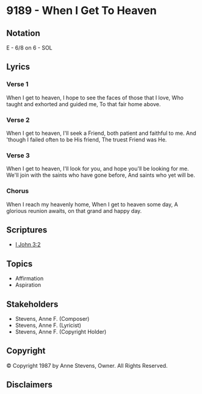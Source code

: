 # 9189 - When I Get To Heaven

## Notation

E - 6/8 on 6 - SOL

## Lyrics

### Verse 1

When I get to heaven, I hope to see the faces of those that I love, Who taught and exhorted and guided me, To that fair home above.

### Verse 2

When I get to heaven, I'll seek a Friend, both patient and faithful to me. And 'though I failed often to be His friend, The truest Friend was He.

### Verse 3

When I get to heaven, I'll look for you, and hope you'll be looking for me. We'll join with the saints who have gone before, And saints who yet will be.

### Chorus

When I reach my heavenly home, When I get to heaven some day, A glorious reunion awaits, on that grand and happy day.


## Scriptures

- [I John 3:2](https://www.biblegateway.com/passage/?search=I%20John%203%3A2)

## Topics

- Affirmation
- Aspiration

## Stakeholders

- Stevens, Anne F. (Composer)
- Stevens, Anne F. (Lyricist)
- Stevens, Anne F. (Copyright Holder)

## Copyright

© Copyright 1987 by Anne Stevens, Owner. All Rights Reserved.


## Disclaimers


